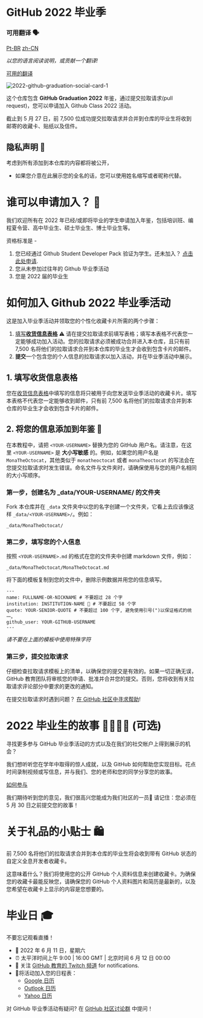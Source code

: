 # GitHub 2022 毕业季

### 可用翻译 🗣

[Pt-BR](https://bit.ly/3LI8kAc) 
[zh-CN](README.zh-CN.md)

*以您的语言阅读说明，或贡献一个翻译!*

[可用的翻译](README.md)

![2022-github-graduation-social-card-1](/assets/GHG_Blog_1.jpg)

这个仓库包含 **GitHub Graduation 2022** 年鉴，通过提交拉取请求(pull request)，您可以申请加入 Github Class 2022 活动。

截止到 5 月 27 日，前 7,500 位成功提交拉取请求并合并到仓库的毕业生将收到邮寄的收藏卡、贴纸以及信件。

## 隐私声明 👀

考虑到所有添加到本仓库的内容都将被公开，

- 如果您介意在此展示您的全名的话，您可以使用姓名缩写或者昵称代替。

# 谁可以申请加入？ 📝

我们欢迎所有在 2022 年已经/或即将毕业的学生申请加入年鉴，包括培训班、编程夏令营、高中毕业生、硕士毕业生、博士毕业生等。

资格标准是 -

1. 您已经通过 Github Student Developer Pack 验证为学生。还未加入？ [点击此处申请](https://education.github.com/discount_requests/student_application?utm_source=2022-06-11-GitHubGraduation).
2. 您从未参加过往年的 Github 毕业季活动
3. 您是 2022 届的毕业生

# 如何加入 Github 2022 毕业季活动

这是加入毕业季活动并领取您的个性化收藏卡片所需的两个步骤：

1. [填写**收货信息表格**](https://airtable.com/shrVMo8ItH4wjsO9f)
 ⚠️ 请在提交拉取请求前填写表格；填写本表格不代表您一定能够成功加入活动。您的拉取请求必须被成功合并进入本仓库，且只有前 7,500 名将他们的拉取请求合并到本仓库的毕业生才会收到包含卡片的邮件。
2. **提交**一个包含您的个人信息的拉取请求以加入活动，并在毕业季活动中展示。

## 1. 填写收货信息表格

 您在[收货信息表格](https://airtable.com/shrVMo8ItH4wjsO9f)中填写的信息将只被用于向您发送毕业季活动的收藏卡片。填写本表格不代表您一定能够收到邮件，只有前 7,500 名将他们的拉取请求合并到本仓库的毕业生才会收到包含卡片的邮件。

## 2. 将您的信息添加到年鉴 🏫

在本教程中，请把 `<YOUR-USERNAME>` 替换为您的 GitHub 用户名。请注意，在这里 `<YOUR-USERNAME>` 是 **大小写敏感** 的。例如，如果您的用户名是 `MonaTheOctocat`，其他类似于 `monatheoctocat` 或者 `monaTheoctocat` 的写法会在您提交拉取请求时发生错误。命名文件与文件夹时，请确保使用与您的用户名相同的大小写顺序。

### 第一步，创建名为 _data/YOUR-USERNAME/ 的文件夹

Fork 本仓库并在 `_data` 文件夹中以您的名字创建一个文件夹，它看上去应该像这样 `_data/<YOUR-USERNAME>/`。例如：

```
_data/MonaTheOctocat/
```

### 第二步，填写您的个人信息

按照 `<YOUR-USERNAME>.md` 的格式在您的文件夹中创建 markdown 文件，例如：

```
_data/MonaTheOctocat/MonaTheOctocat.md
```

将下面的模板复制到您的文件中，删除示例数据并用您的信息填写。

```
---
name: FULLNAME-OR-NICKNAME # 不要超过 28 个字
institution: INSTITUTION-NAME 🚩 # 不要超过 58 个字
quote: YOUR-SENIOR-QUOTE # 不要超过 100 个字, 避免使用引号(")以保证格式的统一。
github_user: YOUR-GITHUB-USERNAME
---
```

*请不要在上面的模板中使用特殊字符*

### 第三步，提交拉取请求

仔细检查拉取请求模板上的清单，以确保您的提交是有效的。如果一切正确无误，GitHub 教育团队将审核您的申请、批准并合并您的提交。否则，您将收到有关拉取请求评论部分中要求的更改的通知。

在提交拉取请求时遇到问题？ [在 GitHub 社区中寻求帮助](https://github.com/orgs/github-community/discussions/categories/github-education)!

# 2022 毕业生的故事 👩‍🏫👨‍🏫 (可选)

寻找更多参与 GitHub 毕业季活动的方式以及在我们的社交帐户上得到展示的机会？

我们想听听您在学年中取得的惊人成就，以及 GitHub 如何帮助您实现目标。花点时间录制视频或写信息，并与我们、您的老师和您的同学分享您的故事。

[如何参与](https://drive.google.com/file/d/1AcgUKLXx6WIC5s4eanzOfj8EsiYHARrt/view?usp=sharing)

我们期待听到您的意见，我们很高兴您能成为我们社区的一员💖
请记住：您必须在 5 月 30 日之前提交您的故事！

# 关于礼品的小贴士 🛍

前 7,500 名将他们的拉取请求合并到本仓库的毕业生将会收到带有 GitHub 状态的自定义全息开发者收藏卡。

这意味着什么？我们将使用您的公开 GitHub 个人资料信息来创建收藏卡。为确保您的收藏卡最能反映您，请确保您的 GitHub 个人资料图片和简历是最新的，以及您希望在收藏卡上显示的内容是您想要的。

# 毕业日 🎓

不要忘记观看直播！

- 📆 2022 年 6 月 11 日，星期六
- ⏰ 太平洋时间上午 9:00 | 16:00 GMT | 北京时间 6 月 12 日 00:00
- 📍 关注 [GitHub 教育的 Twitch 频道](https://twitch.tv/githubeducation) for notifications.
- 📎将活动加入您的日程表：
  - [Google 日历](https://calendar.google.com/calendar/render?action=TEMPLATE&dates=20220611T160000Z%2F20220611T180000Z&details=&location=https%3A%2F%2Fwww.twitch.tv%2Fgithubeducation&text=%F0%9F%8E%89%F0%9F%8E%8A%20GitHub%20Graduation%202022%20%F0%9F%8E%89%F0%9F%8E%8A)
  - [Outlook 日历](https://outlook.live.com/calendar/0/deeplink/compose?allday=false&body=&enddt=2022-06-11T18%3A00%3A00%2B00%3A00&location=https%3A%2F%2Fwww.twitch.tv%2Fgithubeducation&path=%2Fcalendar%2Faction%2Fcompose&rru=addevent&startdt=2022-06-11T16%3A00%3A00%2B00%3A00&subject=%F0%9F%8E%89%F0%9F%8E%8A%20GitHub%20Graduation%202022%20%F0%9F%8E%89%F0%9F%8E%8A)
  - [Yahoo 日历](https://calendar.yahoo.com/?desc=&dur=&et=20220611T180000Z&in_loc=https%3A%2F%2Fwww.twitch.tv%2Fgithubeducation&st=20220611T160000Z&title=%F0%9F%8E%89%F0%9F%8E%8A%20GitHub%20Graduation%202022%20%F0%9F%8E%89%F0%9F%8E%8A&v=60)

对 GitHub 毕业季活动有疑问? 在 [GitHub 社区讨论群](https://github.com/orgs/github-community/discussions/categories/github-education) 中提问！
